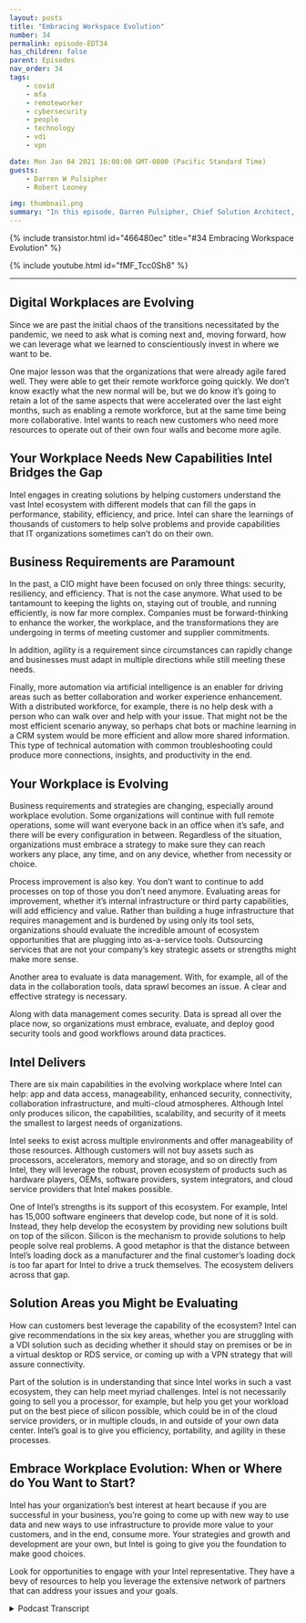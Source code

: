 ```yaml
---
layout: posts
title: "Embracing Workspace Evolution"
number: 34
permalink: episode-EDT34
has_children: false
parent: Episodes
nav_order: 34
tags:
    - covid
    - mfa
    - remoteworker
    - cybersecurity
    - people
    - technology
    - vdi
    - vpn

date: Mon Jan 04 2021 16:00:00 GMT-0800 (Pacific Standard Time)
guests:
    - Darren W Pulsipher
    - Robert Looney

img: thumbnail.png
summary: "In this episode, Darren Pulsipher, Chief Solution Architect, Public Sector, and Robert Looney, Americas Data Center Sales Manager for Intel, talk about using a strategic approach to embrace the current workplace evolution. The COVID pandemic created major challenges and transitions in the workplace. Intel is helping customers leverage technologies to best address ongoing challenges in the new normal."
---
```


{% include transistor.html id="466480ec" title="#34 Embracing Workspace Evolution" %}

{% include youtube.html id="fMF_Tcc0Sh8" %}

---

<p></p><h2> Digital Workplaces are Evolving</h2>
<p>
</p>
<p>Since we are past the initial chaos of the transitions necessitated by the pandemic, we need to ask what is coming next and, moving forward, how we can leverage what we learned to conscientiously invest in where we want to be.</p>
<p>One major lesson was that the organizations that were already agile fared well. They were able to get their remote workforce going quickly. We don’t know exactly what the new normal will be, but we do know it’s going to retain a lot of the same aspects that were accelerated over the last eight months, such as enabling a remote workforce, but at the same time being more collaborative. Intel wants to reach new customers who need more resources to operate out of their own four walls and become more agile.</p>
<p></p><h2> Your Workplace Needs New Capabilities Intel Bridges the Gap</h2>
<p>
</p>
<p>Intel engages in creating solutions by helping customers understand the vast Intel ecosystem with different models that can fill the gaps in performance, stability, efficiency, and price. Intel can share the learnings of thousands of customers to help solve problems and provide capabilities that IT organizations sometimes can’t do on their own.</p>
<p></p><h2> Business Requirements are Paramount</h2>
<p>
</p>
<p>In the past, a CIO might have been focused on only three things: security, resiliency, and efficiency. That is not the case anymore. What used to be tantamount to keeping the lights on, staying out of trouble, and running efficiently, is now far more complex. Companies must be forward-thinking to enhance the worker, the workplace, and the transformations they are undergoing in terms of meeting customer and supplier commitments.</p>
<p>In addition, agility is a requirement since circumstances can rapidly change and businesses must adapt in multiple directions while still meeting these needs.</p>
<p>Finally, more automation via artificial intelligence is an enabler for driving areas such as better collaboration and worker experience enhancement. With a distributed workforce, for example, there is no help desk with a person who can walk over and help with your issue. That might not be the most efficient scenario anyway, so perhaps chat bots or machine learning in a CRM system would be more efficient and allow more shared information.  This type of technical automation with common troubleshooting could produce more connections, insights, and productivity in the end.</p>
<p></p><h2> Your Workplace is Evolving</h2>
<p>
</p>
<p>Business requirements and strategies are changing, especially around workplace evolution. Some organizations will continue with full remote operations, some will want everyone back in an office when it’s safe, and there will be every configuration in between. Regardless of the situation, organizations must embrace a strategy to make sure they can reach workers any place, any time, and on any device, whether from necessity or choice.</p>
<p>Process improvement is also key. You don’t want to continue to add processes on top of those you don’t need anymore. Evaluating areas for improvement, whether it’s internal infrastructure or third party capabilities, will add efficiency and value. Rather than building a huge infrastructure that requires management and is burdened by using only its tool sets, organizations should evaluate the incredible amount of ecosystem opportunities that are plugging into as-a-service tools. Outsourcing services that are not your company’s key strategic assets or strengths might make more sense.</p>
<p>Another area to evaluate is data management. With, for example, all of the data in the collaboration tools, data sprawl becomes an issue.  A clear and effective strategy is necessary.</p>
<p>Along with data management comes security. Data is spread all over the place now, so organizations must embrace, evaluate, and deploy good security tools and good workflows around data practices.</p>
<p></p><h2> Intel Delivers</h2>
<p>
</p>
<p>There are six main capabilities in the evolving workplace where Intel can help: app and data access, manageability, enhanced security, connectivity, collaboration infrastructure, and multi-cloud atmospheres.  Although Intel only produces silicon, the capabilities, scalability, and security of it meets the smallest to largest needs of organizations.</p>
<p>Intel seeks to exist across multiple environments and offer manageability of those resources. Although customers will not buy assets such as processors, accelerators, memory and storage, and so on directly from Intel, they will leverage the robust, proven ecosystem of products such as hardware players, OEMs, software providers, system integrators, and cloud service providers that Intel makes possible.</p>
<p>One of Intel’s strengths is its support of this ecosystem. For example, Intel has 15,000 software engineers that develop code, but none of it is sold.  Instead, they help develop the ecosystem by providing new solutions built on top of the silicon. Silicon is the mechanism to provide solutions to help people solve real problems. A good metaphor is that the distance between Intel’s loading dock as a manufacturer and the final customer’s loading dock is too far apart for Intel to drive a truck themselves. The ecosystem delivers across that gap.</p>
<p></p><h2> Solution Areas you Might be Evaluating</h2>
<p>
</p>
<p>How can customers best leverage the capability of the ecosystem? Intel can give recommendations in the six key areas, whether you are struggling with a VDI solution such as deciding whether it should stay on premises or be in a virtual desktop or RDS service, or coming up with a VPN strategy that will assure connectivity.</p>
<p>Part of the solution is in understanding that since Intel works in such a vast ecosystem, they can help meet myriad challenges. Intel is not necessarily going to sell you a processor, for example, but help you get your workload put on the best piece of silicon possible, which could be in of the cloud service providers, or in multiple clouds, in and outside of your own data center.  Intel’s goal is to give you efficiency, portability, and agility in these processes.</p>
<p></p><h2> Embrace Workplace Evolution: When or Where do You Want to Start?</h2>
<p>
</p>
<p>Intel has your organization’s best interest at heart because if you are successful in your business, you’re going to come up with new way to use data and new ways to use infrastructure to provide more value to your customers, and in the end, consume more.  Your strategies and growth and development are your own, but Intel is going to give you the foundation to make good choices.</p>
<p>Look for opportunities to engage with your Intel representative. They have a bevy of resources to help you leverage the extensive network of partners that can address your issues and your goals. </p>
<p>

<details>
<summary> Podcast Transcript </summary>

<p></p>

</details>
